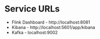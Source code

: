 # Service URLs

* Flink Dashboard - http://localhost:8081
* Kibana - http://localhost:5601/app/kibana
* Kafka - localhost:9002
